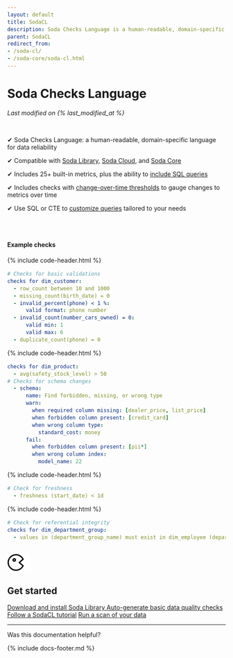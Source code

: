 ```yaml
---
layout: default
title: SodaCL 
description: Soda Checks Language is a human-readable, domain-specific language for data reliability. You use SodaCL to define Soda Checks in a checks YAML file.
parent: SodaCL
redirect_from: 
- /soda-cl/
- /soda-core/soda-cl.html
---
```


# Soda Checks Language 
<!--Linked to UI, access Shlink-->
*Last modified on {% last_modified_at %}*

<br />
<p>&#10004;  Soda Checks Language: a human-readable, domain-specific language for data reliability<br /></p>
<p>&#10004;  Compatible with <a href="">Soda Library</a>, <a href="https://docs.soda.io/soda-cloud/overview.html">Soda Cloud</a>, and <a href="https://github.com/sodadata/soda-core" target="_blank">Soda Core</a></p>
<p>&#10004;  Includes 25+ built-in metrics, plus the ability to <a href="https://docs.soda.io/soda-cl/user-defined.html">include SQL queries</a><br /></p>
<p>&#10004;  Includes checks with <a href="https://docs.soda.io/soda-cl/numeric-metrics.html#change-over-time-thresholds">change-over-time thresholds</a> to gauge changes to metrics over time<br /></p>
<p>&#10004;  Use SQL or CTE to <a href="https://docs.soda.io/soda-cl/user-defined.html">customize queries</a> tailored to your needs <br /></p>
<br />
<br />

#### Example checks
{% include code-header.html %}
```yaml
# Checks for basic validations
checks for dim_customer:
  - row_count between 10 and 1000
  - missing_count(birth_date) = 0
  - invalid_percent(phone) < 1 %:
      valid format: phone number
  - invalid_count(number_cars_owned) = 0:
      valid min: 1
      valid max: 6
  - duplicate_count(phone) = 0
```
{% include code-header.html %}
```yaml
checks for dim_product:
  - avg(safety_stock_level) > 50
# Checks for schema changes
  - schema:
      name: Find forbidden, missing, or wrong type
      warn:
        when required column missing: [dealer_price, list_price]
        when forbidden column present: [credit_card]
        when wrong column type:
          standard_cost: money
      fail:
        when forbidden column present: [pii*]
        when wrong column index:
          model_name: 22
```
{% include code-header.html %}
```yaml
# Check for freshness 
  - freshness (start_date) < 1d
```
{% include code-header.html %}
```yaml
# Check for referential integrity
checks for dim_department_group:
  - values in (department_group_name) must exist in dim_employee (department_name)
```
<br />

<div class="docs-html-content">
    <section class="docs-section" style="padding-top:0">
        <div class="docs-section-row">
            <div class="docs-grid-3cols">
                <div>
                    <img src="/assets/images/icons/icon-pacman@2x.png" width="54" height="40">
                    <h2>Get started</h2>
                    <a href="https://docs.soda.io/soda-library/install.html" target="_blank">Download and install Soda Library </a> 
                    <a href="https://docs.soda.io/soda-cl/check-suggestions.html" target="_blank">Auto-generate basic data quality checks</a>
                    <a href="https://docs.soda.io/soda/quick-start-sodacl.html" target="_blank">Follow a SodaCL tutorial</a>
                    <a href="https://docs.soda.io/soda-library/run-a-scan.html" target="_blank">Run a scan of your data</a>
                </div>
            </div>
        </div>        
    </section>
</div>


---

Was this documentation helpful?

<!-- LikeBtn.com BEGIN -->
<span class="likebtn-wrapper" data-theme="tick" data-i18n_like="Yes" data-ef_voting="grow" data-show_dislike_label="true" data-counter_zero_show="true" data-i18n_dislike="No"></span>
<script>(function(d,e,s){if(d.getElementById("likebtn_wjs"))return;a=d.createElement(e);m=d.getElementsByTagName(e)[0];a.async=1;a.id="likebtn_wjs";a.src=s;m.parentNode.insertBefore(a, m)})(document,"script","//w.likebtn.com/js/w/widget.js");</script>
<!-- LikeBtn.com END -->

{% include docs-footer.md %}